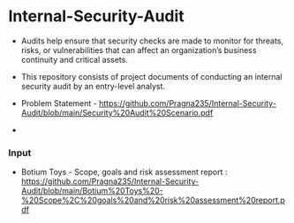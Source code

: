 # Internal-Security-Audit

* Audits help ensure that security checks are made to monitor for threats, risks, or vulnerabilities that can affect an organization’s business continuity and critical assets.

* This repository consists of project documents of conducting an internal security audit by an entry-level analyst.
* Problem Statement - https://github.com/Pragna235/Internal-Security-Audit/blob/main/Security%20Audit%20Scenario.pdf
* 
### Input
* Botium Toys - Scope, goals and risk assessment report : https://github.com/Pragna235/Internal-Security-Audit/blob/main/Botium%20Toys%20-%20Scope%2C%20goals%20and%20risk%20assessment%20report.pdf
